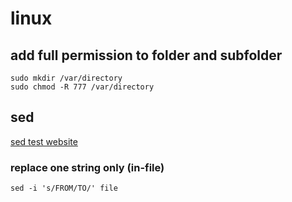 # linux
## add full permission to folder and subfolder
```
sudo mkdir /var/directory
sudo chmod -R 777 /var/directory
```
## sed
[sed test website](https://sed.js.org/)
### replace one string only (in-file)
```
sed -i 's/FROM/TO/' file
```

